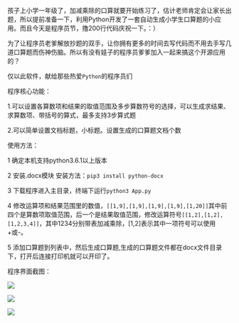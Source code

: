 孩子上小学一年级了，加减乘除的口算就要开始练习了，估计老师肯定会让家长出题，所以提前准备一下，利用Python开发了一套自动生成小学生口算题的小应用。而且今天是程序员节，撸200行代码庆祝一下。：）


为了让程序员老爹解放抄题的双手，让你拥有更多的时间去写代码而不用去手写几道口算题而伤神伤脑。所以有没有娃子的程序员爹爹加入一起来搞这个开源应用的？

仅以此软件，献给那些热爱`Python`的程序员们

程序核心功能：

1.可以设置各算数项和结果的取值范围及多步算数符号的选择，可以生成求结果、求算数项、带括号的算式，最多支持3步算式题

2.可以简单设置文档标题，小标题。设置生成的口算题文档个数




使用方法：

1 确定本机支持python3.6.1以上版本

2 安装.docx模块 安装方法：`pip3 install python-docx`

3 下载程序进入主目录，终端下运行`python3 App.py `

4 修改运算项和结果范围里的数值，`[[1,9],[1,9],[1,9],[1,9],[1,20]]`其中前四个是算数项取值范围，后一个是结果取值范围，修改运算符号`[[1,2],[1,2],[1,2,3,4]]`，其中1234分别带表加减乘除，[1,2]表示其中一项符号可以使用+或-。

5 添加口算题到列表中，然后生成口算题,生成的口算题文件都在docx文件目录下，打开后连接打印机就可以开印了。




程序界面截图：

![](http://www.17python.com/media/upload/2018/11/Snip20181116_1.png)

![](http://www.17python.com/media/upload/2018/11/Snip20181116_4.png)

![](http://www.17python.com/media/upload/2018/11/Snip20181116_3_25c0Yg2.png)


